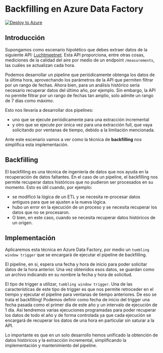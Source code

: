 # Backfilling en Azure Data Factory
[![Deploy to Azure](https://aka.ms/deploytoazurebutton)](https://portal.azure.com/#create/Microsoft.Template/uri/https%3A%2F%2Fraw.githubusercontent.com%2Fguidofranco%2Fbackfill_data_factory%2Fmain%2Fadf_backfill_example_template.json)

## Introducción
Supongamos como escenario hipotético que debes extraer datos de la siguiente API: [Luchtmeetnet](https://api-docs.luchtmeetnet.nl/). Esta API proporciona, entre otras cosas, mediciones de la calidad del aire por medio de un endpoint `/measurements`, las cuáles se actualizan cada hora. 

Podemos desarrollar un pipeline que periódicamente obtenga los datos de la última hora, aprovechando los parámetros de la API que permiten filtrar por un rango de fechas. Ahora bien, para un análisis histórico sería necesario recuperar datos del último año, por ejemplo. Sin embargo, la API no permite filtrar por un rango de fechas tan amplio, solo admite un rango de 7 días como máximo.

Esto nos llevaría a desarrollar dos pipelines:
- uno que se ejecute periódicamente para una extracción incremental
- y otro que se ejecute por única vez para una extracción full, que vaya solicitando por ventanas de tiempo, debido a la limitación mencionada.

Ante este escenario vamos a ver como la técnica de **backfilling** nos simplifica esta implementación.

## Backfilling
El backfilling es una técnica de ingeniería de datos que nos ayuda en la recuperación de datos faltantes. En el caso de un pipeline, el backfilling nos permite recuperar datos históricos que no pudieron ser procesados en su momento. Esto es útil cuando, por ejemplo:
- se modificó la lógica de un ETL y se necesita re-procesar datos antiguos para que se ajusten a la nueva lógica.
- hubo un error en la ejecución de un proceso y se necesita recuperar los datos que no se procesaron.
- O bien, en este caso, cuando se necesita recuperar datos históricos de un origen.

## Implementación
Aplicaremos esta técnica en Azure Data Factory, por medio un `tumbling window trigger` que se encargará de ejecutar el pipeline de backfilling.

El pipeline, en si, espera una fecha y hora de inicio para poder solicitar datos de la hora anterior. Una vez obtenidos esos datos, se guardan como un archivo indicando en su nombre la fecha y hora de solicitud.

El tipo de trigger a utilizar, `tumbling window trigger`. Una de las características de este tipo de trigger es que nos permite retroceder en el tiempo y ejecutar el pipeline para ventanas de tiempo anteriores. De eso se trata el backfilling!
Podemos definir como fecha de inicio del trigger una fecha pasada como el primer día de este año y un intervalo de ejecución de 1 día. Así tendremos varias ejecuciones programadas para poder recuperar los datos de todo el año y de forma controlada ya que cada ejecución se encargará de recuperar los datos de una hora en particular sin saturar a la API.

Lo importante es que en un solo desarrollo hemos unificado la obtención de datos históricos y la extracción incremental, simplificando la implementación y mantenimiento del pipeline.

